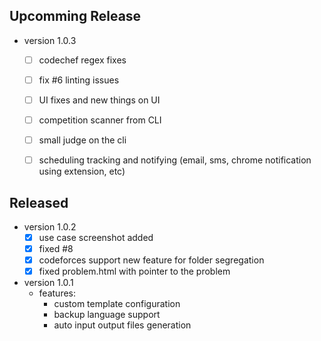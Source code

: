 
## Upcomming Release

- version 1.0.3
    - [ ] codechef regex fixes
    - [ ] fix #6 linting issues
    - [ ] UI fixes and new things on UI
    - [ ] competition scanner from CLI
    - [ ] small judge on the cli
    - [ ] scheduling tracking and notifying (email, sms, chrome notification using extension, etc)


## Released

- version 1.0.2
    - [x] use case screenshot added
    - [x] fixed #8
    - [x] codeforces support new feature for folder segregation
    - [x] fixed problem.html with pointer to the problem

- version 1.0.1
    - features:
        - custom template configuration
        - backup language support
        - auto input output files generation
